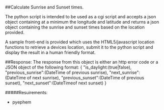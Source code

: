 ##Calculate Sunrise and Sunset times.

The python script is intended to be used as a cgi script and accepts a json object containing at a minimum the longitude and latitude
and returns a json object containing the sunrise and sunset times based on the location provided.

A sample front-end is provided which uses the HTML5/javascript location functions to retrieve a devices location,
submit it to the python script and display the result in a human friendly format.

##Response:
The response from this object is either an http error code or a JSON object of the following format:
{
	"is_daylight:(true|false),
	"previous_sunrise":(DateTime of previous sunrise),
	"next_sunrise":(DateTime of next sunrise),
	"previous_sunset":(DateTime of previous sunset),
	"next_sunset":(DateTimeof next sunset)
}


#####Resuirements:
- pyephem
